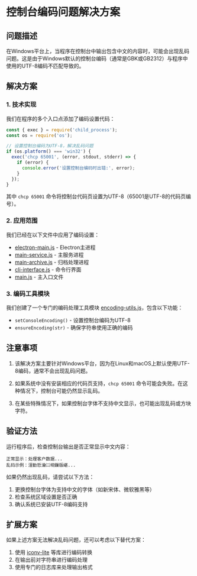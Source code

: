 # 控制台编码问题解决方案

## 问题描述

在Windows平台上，当程序在控制台中输出包含中文的内容时，可能会出现乱码问题。这是由于Windows默认的控制台编码（通常是GBK或GB2312）与程序中使用的UTF-8编码不匹配导致的。

## 解决方案

### 1. 技术实现

我们在程序的多个入口点添加了编码设置代码：

```javascript
const { exec } = require('child_process');
const os = require('os');

// 设置控制台编码为UTF-8，解决乱码问题
if (os.platform() === 'win32') {
  exec('chcp 65001', (error, stdout, stderr) => {
    if (error) {
      console.error('设置控制台编码时出错:', error);
    }
  });
}
```

其中 `chcp 65001` 命令将控制台代码页设置为UTF-8（65001是UTF-8的代码页编号）。

### 2. 应用范围

我们已经在以下文件中应用了编码设置：

- [electron-main.js](file:///c:/Users/Administrator/Desktop/pack-node-1.0/src/ui/electron-main.js) - Electron主进程
- [main-service.js](file:///c:/Users/Administrator/Desktop/pack-node-1.0/src/services/main-service.js) - 主服务进程
- [main-archive.js](file:///c:/Users/Administrator/Desktop/pack-node-1.0/src/main-archive.js) - 归档处理进程
- [cli-interface.js](file:///c:/Users/Administrator/Desktop/pack-node-1.0/src/ui/cli-interface.js) - 命令行界面
- [main.js](file:///c:/Users/Administrator/Desktop/pack-node-1.0/src/main.js) - 主入口文件

### 3. 编码工具模块

我们创建了一个专门的编码处理工具模块 [encoding-utils.js](file:///c:/Users/Administrator/Desktop/pack-node-1.0/src/utils/encoding-utils.js)，包含以下功能：

- `setConsoleEncoding()` - 设置控制台编码为UTF-8
- `ensureEncoding(str)` - 确保字符串使用正确的编码

## 注意事项

1. 该解决方案主要针对Windows平台，因为在Linux和macOS上默认使用UTF-8编码，通常不会出现乱码问题。

2. 如果系统中没有安装相应的代码页支持，`chcp 65001` 命令可能会失败。在这种情况下，控制台可能仍然显示乱码。

3. 在某些特殊情况下，如果控制台字体不支持中文显示，也可能出现乱码或方块字符。

## 验证方法

运行程序后，检查控制台输出是否正常显示中文内容：

```
正常显示：处理客户数据...
乱码示例：澶勭悊瀹㈡埛鏁版嵁...
```

如果仍然出现乱码，请尝试以下方法：

1. 更换控制台字体为支持中文的字体（如新宋体、微软雅黑等）
2. 检查系统区域设置是否正确
3. 确认系统已安装UTF-8编码支持

## 扩展方案

如果上述方案无法解决乱码问题，还可以考虑以下替代方案：

1. 使用 [iconv-lite](file:///c:/Users/Administrator/Desktop/pack-node-1.0/node_modules/body-parser/node_modules/iconv-lite/lib/index.js) 等库进行编码转换
2. 在输出前对字符串进行编码处理
3. 使用专门的日志库来处理输出格式